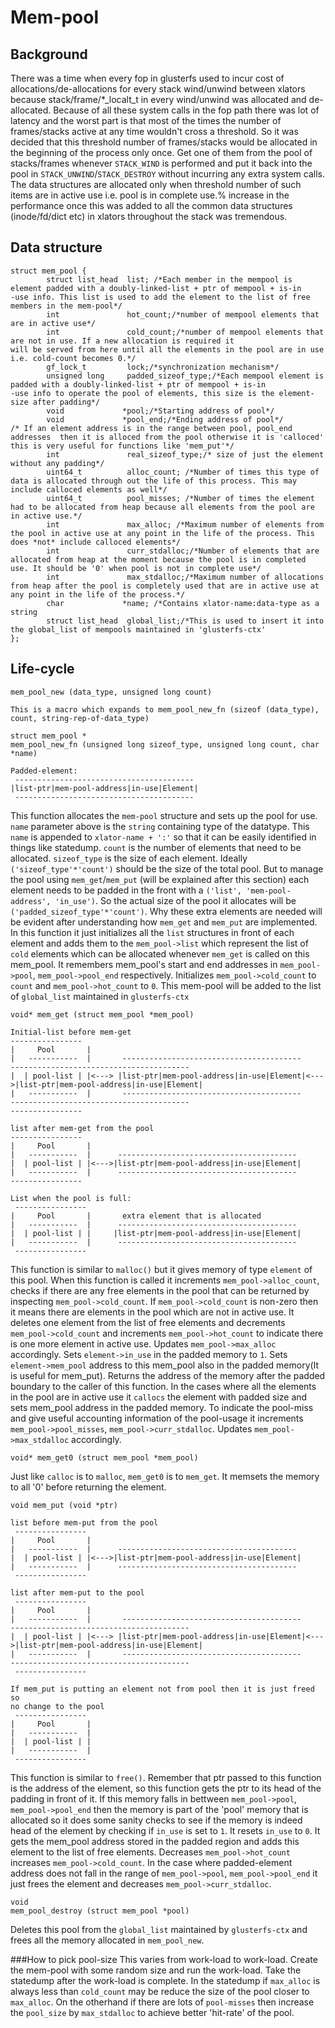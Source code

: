# Mem-pool
## Background
There was a time when every fop in glusterfs used to incur cost of allocations/de-allocations for every stack wind/unwind between xlators because stack/frame/*_localt_t in every wind/unwind was allocated and de-allocated. Because of all these system calls in the fop path there was lot of latency and the worst part is that most of the times the number of frames/stacks active at any time wouldn't cross a threshold. So it was decided that this threshold number of frames/stacks would be allocated in the beginning of the process only once. Get one of them from the pool of stacks/frames whenever `STACK_WIND` is performed and put it back into the pool in `STACK_UNWIND`/`STACK_DESTROY` without incurring any extra system calls. The data structures are allocated only when threshold number of such items are in active use i.e. pool is in complete use.% increase in the performance once this was added to all the common data structures (inode/fd/dict etc) in xlators throughout the stack was tremendous.

## Data structure
```
struct mem_pool {
        struct list_head  list; /*Each member in the mempool is element padded with a doubly-linked-list + ptr of mempool + is-in
-use info. This list is used to add the element to the list of free members in the mem-pool*/
        int               hot_count;/*number of mempool elements that are in active use*/
        int               cold_count;/*number of mempool elements that are not in use. If a new allocation is required it
will be served from here until all the elements in the pool are in use i.e. cold-count becomes 0.*/
        gf_lock_t         lock;/*synchronization mechanism*/
        unsigned long     padded_sizeof_type;/*Each mempool element is padded with a doubly-linked-list + ptr of mempool + is-in
-use info to operate the pool of elements, this size is the element-size after padding*/
        void             *pool;/*Starting address of pool*/
        void             *pool_end;/*Ending address of pool*/
/* If an element address is in the range between pool, pool_end addresses  then it is alloced from the pool otherwise it is 'calloced' this is very useful for functions like 'mem_put'*/
        int               real_sizeof_type;/* size of just the element without any padding*/
        uint64_t          alloc_count; /*Number of times this type of data is allocated through out the life of this process. This may include calloced elements as well*/
        uint64_t          pool_misses; /*Number of times the element had to be allocated from heap because all elements from the pool are in active use.*/
        int               max_alloc; /*Maximum number of elements from the pool in active use at any point in the life of the process. This does *not* include calloced elements*/
        int               curr_stdalloc;/*Number of elements that are allocated from heap at the moment because the pool is in completed use. It should be '0' when pool is not in complete use*/
        int               max_stdalloc;/*Maximum number of allocations from heap after the pool is completely used that are in active use at any point in the life of the process.*/
        char             *name; /*Contains xlator-name:data-type as a string
        struct list_head  global_list;/*This is used to insert it into the global_list of mempools maintained in 'glusterfs-ctx'
};
```

## Life-cycle
```
mem_pool_new (data_type, unsigned long count)

This is a macro which expands to mem_pool_new_fn (sizeof (data_type), count, string-rep-of-data_type)

struct mem_pool *
mem_pool_new_fn (unsigned long sizeof_type, unsigned long count, char *name)

Padded-element:
 ----------------------------------------
|list-ptr|mem-pool-address|in-use|Element|
 ----------------------------------------
 ```

This function allocates the `mem-pool` structure and sets up the pool for use.
`name` parameter above is the `string` containing type of the datatype. This `name` is appended to `xlator-name + ':'` so that it can be easily identified in things like statedump. `count` is the number of elements that need to be allocated. `sizeof_type` is the size of each element. Ideally `('sizeof_type'*'count')` should be the size of the total pool. But to manage the pool using `mem_get`/`mem_put` (will be explained after this section) each element needs to be padded in the front with a `('list', 'mem-pool-address', 'in_use')`. So the actual size of the pool it allocates will be `('padded_sizeof_type'*'count')`. Why these extra elements are needed will be evident after understanding how `mem_get` and `mem_put` are implemented. In this function it just initializes all the `list` structures in front of each element and adds them to the `mem_pool->list` which represent the list of `cold` elements which can be allocated whenever `mem_get` is called on this mem_pool. It remembers mem_pool's start and end addresses in `mem_pool->pool`, `mem_pool->pool_end` respectively. Initializes `mem_pool->cold_count` to `count` and `mem_pool->hot_count` to `0`. This mem-pool will be added to the list of `global_list` maintained in `glusterfs-ctx`


```
void* mem_get (struct mem_pool *mem_pool)

Initial-list before mem-get
----------------
|     Pool       |
|   -----------  |       ----------------------------------------       ----------------------------------------
|  | pool-list | |<---> |list-ptr|mem-pool-address|in-use|Element|<--->|list-ptr|mem-pool-address|in-use|Element|
|   -----------  |       ----------------------------------------       ----------------------------------------
----------------

list after mem-get from the pool
----------------
|     Pool       |
|   -----------  |      ----------------------------------------
|  | pool-list | |<--->|list-ptr|mem-pool-address|in-use|Element|
|   -----------  |      ----------------------------------------
----------------

List when the pool is full:
 ----------------
|     Pool       |       extra element that is allocated
|   -----------  |      ----------------------------------------
|  | pool-list | |     |list-ptr|mem-pool-address|in-use|Element|
|   -----------  |      ----------------------------------------
 ----------------
```

This function is similar to `malloc()` but it gives memory of type `element` of this pool. When this function is called it increments `mem_pool->alloc_count`, checks if there are any free elements in the pool that can be returned by inspecting `mem_pool->cold_count`. If `mem_pool->cold_count` is non-zero then it means there are elements in the pool which are not in active use. It deletes one element from the list of free elements and decrements `mem_pool->cold_count` and increments `mem_pool->hot_count` to indicate there is one more element in active use. Updates `mem_pool->max_alloc` accordingly. Sets `element->in_use` in the padded memory to `1`. Sets `element->mem_pool` address to this mem_pool also in the padded memory(It is useful for mem_put). Returns the address of the memory after the padded boundary to the caller of this function. In the cases where all the elements in the pool are in active use it `callocs` the element with padded size and sets mem_pool address in the padded memory. To indicate the pool-miss and give useful accounting information of the pool-usage it increments `mem_pool->pool_misses`, `mem_pool->curr_stdalloc`. Updates `mem_pool->max_stdalloc` accordingly.

```
void* mem_get0 (struct mem_pool *mem_pool)
```
Just like `calloc` is to `malloc`, `mem_get0` is to `mem_get`. It memsets the memory to all '0' before returning the element.


```
void mem_put (void *ptr)

list before mem-put from the pool
 ----------------
|     Pool       |
|   -----------  |      ----------------------------------------
|  | pool-list | |<--->|list-ptr|mem-pool-address|in-use|Element|
|   -----------  |      ----------------------------------------
 ----------------

list after mem-put to the pool
 ----------------
|     Pool       |
|   -----------  |       ----------------------------------------       ----------------------------------------
|  | pool-list | |<---> |list-ptr|mem-pool-address|in-use|Element|<--->|list-ptr|mem-pool-address|in-use|Element|
|   -----------  |       ----------------------------------------       ----------------------------------------
 ----------------

If mem_put is putting an element not from pool then it is just freed so
no change to the pool
 ----------------
|     Pool       |
|   -----------  |
|  | pool-list | |
|   -----------  |
 ----------------
```

This function is similar to `free()`. Remember that ptr passed to this function is the address of the element, so this function gets the ptr to its head of the padding in front of it. If this memory falls in bettween `mem_pool->pool`, `mem_pool->pool_end` then the memory is part of the 'pool' memory that is allocated so it does some sanity checks to see if the memory is indeed head of the element by checking if `in_use` is set to `1`. It resets `in_use`  to `0`. It gets the mem_pool address stored in the padded region and adds this element to the list of free elements. Decreases `mem_pool->hot_count` increases `mem_pool->cold_count`. In the case where padded-element address does not fall in the range of `mem_pool->pool`, `mem_pool->pool_end` it just frees the element and decreases `mem_pool->curr_stdalloc`.

```
void
mem_pool_destroy (struct mem_pool *pool)
```
Deletes this pool from the `global_list` maintained by `glusterfs-ctx` and frees all the memory allocated in `mem_pool_new`.


###How to pick pool-size
This varies from work-load to work-load. Create the mem-pool with some random size and run the work-load. Take the statedump after the work-load is complete. In the statedump if `max_alloc` is always less than `cold_count` may be reduce the size of the pool closer to `max_alloc`. On the otherhand if there are lots of `pool-misses` then increase the `pool_size` by `max_stdalloc` to achieve better 'hit-rate' of the pool.
